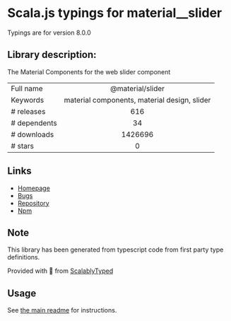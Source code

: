
# Scala.js typings for material__slider

Typings are for version 8.0.0

## Library description:
The Material Components for the web slider component

|                    |                 |
| ------------------ | :-------------: |
| Full name          | @material/slider |
| Keywords           | material components, material design, slider |
| # releases         | 616 |
| # dependents       | 34 |
| # downloads        | 1426696 |
| # stars            | 0 |

## Links
- [Homepage](https://github.com/material-components/material-components-web#readme)
- [Bugs](https://github.com/material-components/material-components-web/issues)
- [Repository](https://github.com/material-components/material-components-web)
- [Npm](https://www.npmjs.com/package/%40material%2Fslider)
    


## Note
This library has been generated from typescript code from first party type definitions.

Provided with :purple_heart: from [ScalablyTyped](https://github.com/oyvindberg/ScalablyTyped)

## Usage
See [the main readme](../../readme.md) for instructions.


